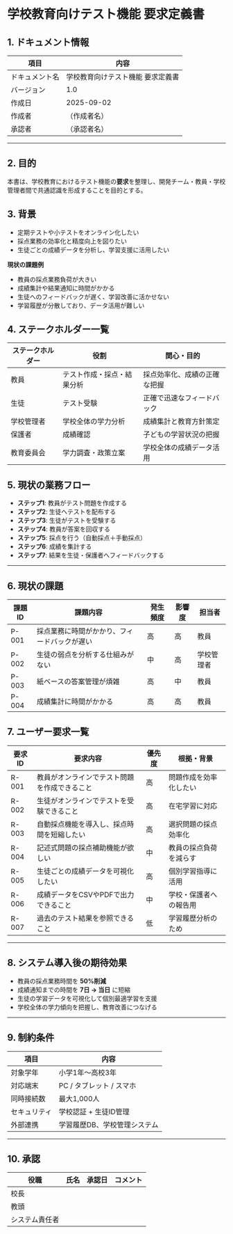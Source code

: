 # 学校教育向けテスト機能 要求定義書

## 1. ドキュメント情報

| 項目      | 内容                |
|---------|-------------------|
| ドキュメント名 | 学校教育向けテスト機能 要求定義書 |
| バージョン   | 1.0               |
| 作成日     | 2025-09-02        |
| 作成者     | （作成者名）            |
| 承認者     | （承認者名）            |

---

## 2. 目的

本書は、学校教育におけるテスト機能の**要求**を整理し、開発チーム・教員・学校管理者間で共通認識を形成することを目的とする。

## 3. 背景

- 定期テストや小テストをオンライン化したい
- 採点業務の効率化と精度向上を図りたい
- 生徒ごとの成績データを分析し、学習支援に活用したい

**現状の課題例**

- 教員の採点業務負荷が大きい
- 成績集計や結果通知に時間がかかる
- 生徒へのフィードバックが遅く、学習改善に活かせない
- 学習履歴が分散しており、データ活用が難しい

## 4. ステークホルダー一覧

| ステークホルダー | 役割            | 関心・目的          |
|----------|---------------|----------------|
| 教員       | テスト作成・採点・結果分析 | 採点効率化、成績の正確な把握 |
| 生徒       | テスト受験         | 正確で迅速なフィードバック  |
| 学校管理者    | 学校全体の学力分析     | 成績集計と教育方針策定    |
| 保護者      | 成績確認          | 子どもの学習状況の把握    |
| 教育委員会    | 学力調査・政策立案     | 学校全体の成績データ活用   |

## 5. 現状の業務フロー

- **ステップ1**: 教員がテスト問題を作成する
- **ステップ2**: 生徒へテストを配布する
- **ステップ3**: 生徒がテストを受験する
- **ステップ4**: 教員が答案を回収する
- **ステップ5**: 採点を行う（自動採点＋手動採点）
- **ステップ6**: 成績を集計する
- **ステップ7**: 結果を生徒・保護者へフィードバックする

---

## 6. 現状の課題

| 課題ID  | 課題内容                   | 発生頻度 | 影響度 | 担当者   |
|-------|------------------------|------|-----|-------|
| P-001 | 採点業務に時間がかかり、フィードバックが遅い | 高    | 高   | 教員    |
| P-002 | 生徒の弱点を分析する仕組みがない       | 中    | 高   | 学校管理者 |
| P-003 | 紙ベースの答案管理が煩雑           | 高    | 中   | 教員    |
| P-004 | 成績集計に時間がかかる            | 高    | 高   | 教員    |

## 7. ユーザー要求一覧

| 要求ID  | 要求内容                   | 優先度 | 根拠・背景       |
|-------|------------------------|-----|-------------|
| R-001 | 教員がオンラインでテスト問題を作成できること | 高   | 問題作成を効率化したい |
| R-002 | 生徒がオンラインでテストを受験できること   | 高   | 在宅学習に対応     |
| R-003 | 自動採点機能を導入し、採点時間を短縮したい  | 高   | 選択問題の採点効率化  |
| R-004 | 記述式問題の採点補助機能が欲しい       | 中   | 教員の採点負荷を減らす |
| R-005 | 生徒ごとの成績データを可視化したい      | 高   | 個別学習指導に活用   |
| R-006 | 成績データをCSVやPDFで出力できること  | 中   | 学校・保護者への報告用 |
| R-007 | 過去のテスト結果を参照できること       | 低   | 学習履歴分析のため   |

---

## 8. システム導入後の期待効果

- 教員の採点業務時間を **50%削減**
- 成績通知までの時間を **7日 → 当日** に短縮
- 生徒の学習データを可視化して個別最適学習を支援
- 学校全体の学力傾向を把握し、教育改善につなげる

---

## 9. 制約条件

| 項目     | 内容               |
|--------|------------------|
| 対象学年   | 小学1年〜高校3年        |
| 対応端末   | PC / タブレット / スマホ |
| 同時接続数  | 最大1,000人         |
| セキュリティ | 学校認証 + 生徒ID管理    |
| 外部連携   | 学習履歴DB、学校管理システム  |

---

## 10. 承認

| 役職      | 氏名 | 承認日 | コメント |
|---------|----|-----|------|
| 校長      |    |     |      |
| 教頭      |    |     |      |
| システム責任者 |    |     |      |
